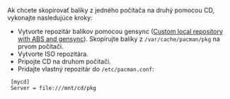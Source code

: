 Ak chcete skopírovať balíky z jedného počítača na druhý pomocou CD, vykonajte nasledujúce kroky:

*   Vytvorte repozitár balíkov pomocou gensync ([Custom local repository with ABS and gensync](/index.php/Custom_local_repository_with_ABS_and_gensync "Custom local repository with ABS and gensync")). Skopírujte balíky z `/var/cache/pacman/pkg` na prvom počítači.
*   Vytvorte ISO repozitára.
*   Pripojte CD na druhom počítači.
*   Pridajte vlastný repozitár do `/etc/pacman.conf`:

```
 [mycd]
 Server = file:///mnt/cd/pkg

```